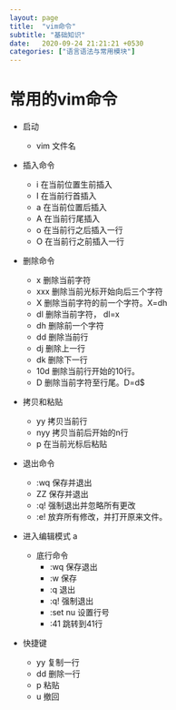 ```yaml
---
layout: page
title:  "vim命令"
subtitle: "基础知识"
date:   2020-09-24 21:21:21 +0530
categories: ["语言语法与常用模块"]
---
```


# 常用的vim命令

- 启动
    - vim 文件名

- 插入命令
    - i 在当前位置生前插入
    - I 在当前行首插入
    - a 在当前位置后插入
    - A 在当前行尾插入
    - o 在当前行之后插入一行
    - O 在当前行之前插入一行

- 删除命令
    - x 删除当前字符
    - xxx 删除当前光标开始向后三个字符
    - X 删除当前字符的前一个字符。X=dh
    - dl 删除当前字符， dl=x
    - dh 删除前一个字符
    - dd 删除当前行
    - dj 删除上一行
    - dk 删除下一行
    - 10d 删除当前行开始的10行。
    - D 删除当前字符至行尾。D=d$

- 拷贝和粘贴
    - yy 拷贝当前行
    - nyy 拷贝当前后开始的n行
    - p  在当前光标后粘贴

- 退出命令
    - :wq 保存并退出
    - ZZ 保存并退出
    - :q! 强制退出并忽略所有更改
    - :e! 放弃所有修改，并打开原来文件。

- 进入编辑模式 a
    - 底行命令
        - :wq 保存退出
        - :w 保存
        - :q 退出
        - :q! 强制退出
        - :set nu 设置行号
        - :41 跳转到41行
 - 快捷键
 	- yy 复制一行
 	- dd 删除一行
 	- p  粘贴
 	- u 撤回

